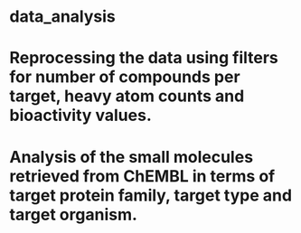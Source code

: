 # data_analysis
# Reprocessing the data using filters for number of compounds per target, heavy atom counts and bioactivity values.
# Analysis of the small molecules retrieved from ChEMBL in terms of target protein family, target type and target organism. 


